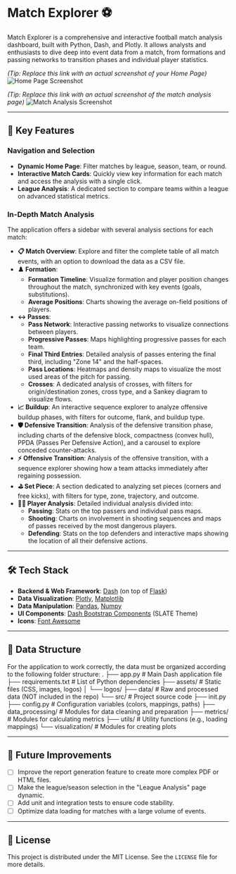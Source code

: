 # Match Explorer ⚽

Match Explorer is a comprehensive and interactive football match analysis dashboard, built with Python, Dash, and Plotly. It allows analysts and enthusiasts to dive deep into event data from a match, from formations and passing networks to transition phases and individual player statistics.

*(Tip: Replace this link with an actual screenshot of your Home Page)*
![Home Page Screenshot](https://via.placeholder.com/800x400.png?text=Home+Page+Screenshot)

*(Tip: Replace this link with an actual screenshot of the match analysis page)*
![Match Analysis Screenshot](https://via.placeholder.com/800x400.png?text=Match+Analysis+Screenshot)

---

## 🚀 Key Features

### Navigation and Selection
- **Dynamic Home Page**: Filter matches by league, season, team, or round.
- **Interactive Match Cards**: Quickly view key information for each match and access the analysis with a single click.
- **League Analysis**: A dedicated section to compare teams within a league on advanced statistical metrics.

### In-Depth Match Analysis
The application offers a sidebar with several analysis sections for each match:

- **📋 Match Overview**: Explore and filter the complete table of all match events, with an option to download the data as a CSV file.
- **♟️ Formation**:
    - **Formation Timeline**: Visualize formation and player position changes throughout the match, synchronized with key events (goals, substitutions).
    - **Average Positions**: Charts showing the average on-field positions of players.
- **↔️ Passes**:
    - **Pass Network**: Interactive passing networks to visualize connections between players.
    - **Progressive Passes**: Maps highlighting progressive passes for each team.
    - **Final Third Entries**: Detailed analysis of passes entering the final third, including "Zone 14" and the half-spaces.
    - **Pass Locations**: Heatmaps and density maps to visualize the most used areas of the pitch for passing.
    - **Crosses**: A dedicated analysis of crosses, with filters for origin/destination zones, cross type, and a Sankey diagram to visualize flows.
- **📈 Buildup**: An interactive sequence explorer to analyze offensive buildup phases, with filters for outcome, flank, and buildup type.
- **🛡️ Defensive Transition**: Analysis of the defensive transition phase, including charts of the defensive block, compactness (convex hull), PPDA (Passes Per Defensive Action), and a carousel to explore conceded counter-attacks.
- **⚡ Offensive Transition**: Analysis of the offensive transition, with a sequence explorer showing how a team attacks immediately after regaining possession.
- **⛳ Set Piece**: A section dedicated to analyzing set pieces (corners and free kicks), with filters for type, zone, trajectory, and outcome.
- **🧑‍🚀 Player Analysis**: Detailed individual analysis divided into:
    - **Passing**: Stats on the top passers and individual pass maps.
    - **Shooting**: Charts on involvement in shooting sequences and maps of passes received by the most dangerous players.
    - **Defending**: Stats on the top defenders and interactive maps showing the location of all their defensive actions.

---

## 🛠️ Tech Stack
- **Backend & Web Framework**: [Dash](https://dash.plotly.com/) (on top of [Flask](https://flask.palletsprojects.com/))
- **Data Visualization**: [Plotly](https://plotly.com/python/), [Matplotlib](https://matplotlib.org/)
- **Data Manipulation**: [Pandas](https://pandas.pydata.org/), [Numpy](https://numpy.org/)
- **UI Components**: [Dash Bootstrap Components](https://dash-bootstrap-components.opensource.faculty.ai/) (SLATE Theme)
- **Icons**: [Font Awesome](https://fontawesome.com/)

---

## 📁 Data Structure
For the application to work correctly, the data must be organized according to the following folder structure:
.
├── app.py # Main Dash application file
├── requirements.txt # List of Python dependencies
├── assets/ # Static files (CSS, images, logos)
│ └── logos/
├── data/ # Raw and processed data (NOT included in the repo)
└── src/ # Project source code
├── init.py
├── config.py # Configuration variables (colors, mappings, paths)
├── data_processing/ # Modules for data cleaning and preparation
├── metrics/ # Modules for calculating metrics
├── utils/ # Utility functions (e.g., loading mappings)
└── visualization/ # Modules for creating plots


---

## 🔮 Future Improvements
- [ ] Improve the report generation feature to create more complex PDF or HTML files.
- [ ] Make the league/season selection in the "League Analysis" page dynamic.
- [ ] Add unit and integration tests to ensure code stability.
- [ ] Optimize data loading for matches with a large volume of events.

---

## 📜 License
This project is distributed under the MIT License. See the `LICENSE` file for more details.